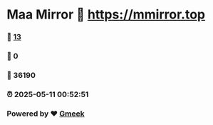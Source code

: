 # Maa Mirror :link: https://mmirror.top 
### :page_facing_up: [13](https://mmirror.top/tag.html) 
### :speech_balloon: 0 
### :hibiscus: 36190 
### :alarm_clock: 2025-05-11 00:52:51 
### Powered by :heart: [Gmeek](https://github.com/Meekdai/Gmeek)
